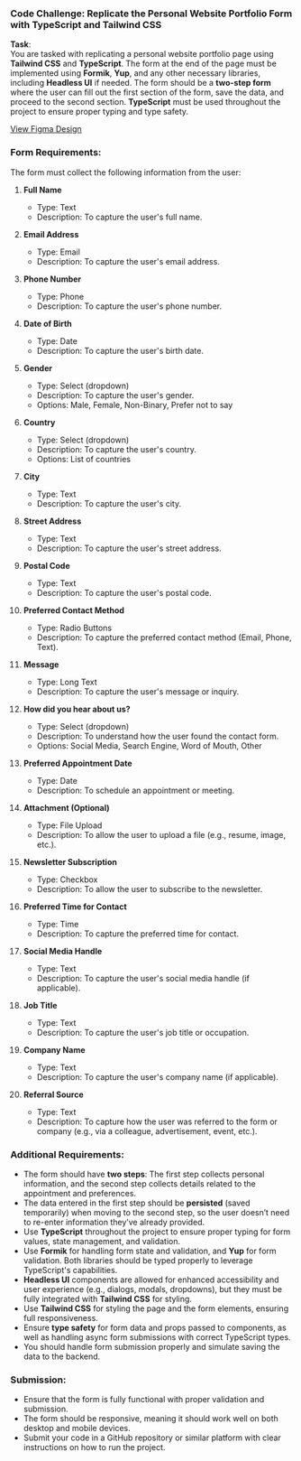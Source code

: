 
### Code Challenge: Replicate the Personal Website Portfolio Form with TypeScript and Tailwind CSS

**Task**:  
You are tasked with replicating a personal website portfolio page using **Tailwind CSS** and **TypeScript**. The form at the end of the page must be implemented using **Formik**, **Yup**, and any other necessary libraries, including **Headless UI** if needed. The form should be a **two-step form** where the user can fill out the first section of the form, save the data, and proceed to the second section. **TypeScript** must be used throughout the project to ensure proper typing and type safety.

[View Figma Design](https://www.figma.com/design/U0AQqDt22gx3yjfmpjej9y/Personal-website-%7C-Portfolio-(Community)?node-id=587-638&p=f&t=lzhSZuPkTjji53bI-0)

### Form Requirements:

The form must collect the following information from the user:

1. **Full Name**
   - Type: Text
   - Description: To capture the user's full name.
   
2. **Email Address**
   - Type: Email
   - Description: To capture the user's email address.
   
3. **Phone Number**
   - Type: Phone
   - Description: To capture the user's phone number.
   
4. **Date of Birth**
   - Type: Date
   - Description: To capture the user's birth date.
   
5. **Gender**
   - Type: Select (dropdown)
   - Description: To capture the user's gender.
   - Options: Male, Female, Non-Binary, Prefer not to say

6. **Country**
   - Type: Select (dropdown)
   - Description: To capture the user's country.
   - Options: List of countries

7. **City**
   - Type: Text
   - Description: To capture the user's city.
   
8. **Street Address**
   - Type: Text
   - Description: To capture the user's street address.

9. **Postal Code**
   - Type: Text
   - Description: To capture the user's postal code.

10. **Preferred Contact Method**
    - Type: Radio Buttons
    - Description: To capture the preferred contact method (Email, Phone, Text).

11. **Message**
    - Type: Long Text
    - Description: To capture the user's message or inquiry.

12. **How did you hear about us?**
    - Type: Select (dropdown)
    - Description: To understand how the user found the contact form.
    - Options: Social Media, Search Engine, Word of Mouth, Other

13. **Preferred Appointment Date**
    - Type: Date
    - Description: To schedule an appointment or meeting.

14. **Attachment (Optional)**
    - Type: File Upload
    - Description: To allow the user to upload a file (e.g., resume, image, etc.).

15. **Newsletter Subscription**
    - Type: Checkbox
    - Description: To allow the user to subscribe to the newsletter.

16. **Preferred Time for Contact**
    - Type: Time
    - Description: To capture the preferred time for contact.

17. **Social Media Handle**
    - Type: Text
    - Description: To capture the user's social media handle (if applicable).

18. **Job Title**
    - Type: Text
    - Description: To capture the user's job title or occupation.

19. **Company Name**
    - Type: Text
    - Description: To capture the user's company name (if applicable).

20. **Referral Source**
    - Type: Text
    - Description: To capture how the user was referred to the form or company (e.g., via a colleague, advertisement, event, etc.).

### Additional Requirements:

- The form should have **two steps**: The first step collects personal information, and the second step collects details related to the appointment and preferences.
- The data entered in the first step should be **persisted** (saved temporarily) when moving to the second step, so the user doesn’t need to re-enter information they’ve already provided.
- Use **TypeScript** throughout the project to ensure proper typing for form values, state management, and validation.
- Use **Formik** for handling form state and validation, and **Yup** for form validation. Both libraries should be typed properly to leverage TypeScript's capabilities.
- **Headless UI** components are allowed for enhanced accessibility and user experience (e.g., dialogs, modals, dropdowns), but they must be fully integrated with **Tailwind CSS** for styling.
- Use **Tailwind CSS** for styling the page and the form elements, ensuring full responsiveness.
- Ensure **type safety** for form data and props passed to components, as well as handling async form submissions with correct TypeScript types.
- You should handle form submission properly and simulate saving the data to the backend.

### Submission:

- Ensure that the form is fully functional with proper validation and submission.
- The form should be responsive, meaning it should work well on both desktop and mobile devices.
- Submit your code in a GitHub repository or similar platform with clear instructions on how to run the project.